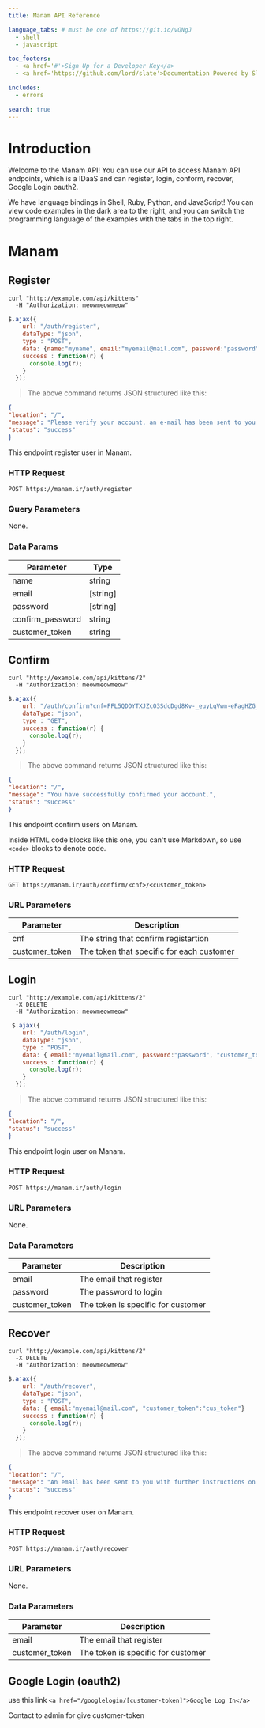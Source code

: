 ```yaml
---
title: Manam API Reference

language_tabs: # must be one of https://git.io/vQNgJ
  - shell
  - javascript

toc_footers:
  - <a href='#'>Sign Up for a Developer Key</a>
  - <a href='https://github.com/lord/slate'>Documentation Powered by Slate</a>

includes:
  - errors

search: true
---
```


# Introduction

Welcome to the Manam API! You can use our API to access Manam API endpoints, which is a IDaaS and can register, login, conform, recover, Google Login oauth2.

We have language bindings in Shell, Ruby, Python, and JavaScript! You can view code examples in the dark area to the right, and you can switch the programming language of the examples with the tabs in the top right.


# Manam

## Register


```shell
curl "http://example.com/api/kittens"
  -H "Authorization: meowmeowmeow"
```

```javascript
$.ajax({
    url: "/auth/register",
    dataType: "json",
    type : "POST",
    data: {name:"myname", email:"myemail@mail.com", password:"password", confirm_password:"password", "customer_token":"cus_token"}
    success : function(r) {
      console.log(r);
    }
  });
```

> The above command returns JSON structured like this:

```json
{
"location": "/",
"message": "Please verify your account, an e-mail has been sent to you.",
"status": "success"
}
```

This endpoint register user in Manam.

### HTTP Request

`POST https://manam.ir/auth/register`

### Query Parameters
None.


### Data Params

Parameter | Type 
--------- | ------- 
name | string
email | [string] 
password | [string]
confirm_password | string
customer_token | string



## Confirm

```shell
curl "http://example.com/api/kittens/2"
  -H "Authorization: meowmeowmeow"
```

```javascript
$.ajax({
    url: "/auth/confirm?cnf=FFL5QDOYTXJZcO3SdcDgd8Kv-_euyLqVwm-eFagHZG_KCBLgtyhUkjFAeeDXvMFVVame3vXKyiWbnpNAVxQI8A==&customer_token=cus_token",
    dataType: "json",
    type : "GET",
    success : function(r) {
      console.log(r);
    }
  });
```

> The above command returns JSON structured like this:

```json
{
"location": "/",
"message": "You have successfully confirmed your account.",
"status": "success"
}
```

This endpoint confirm users on Manam.

<aside class="warning">Inside HTML code blocks like this one, you can't use Markdown, so use <code>&lt;code&gt;</code> blocks to denote code.</aside>

### HTTP Request

`GET https://manam.ir/auth/confirm/<cnf>/<customer_token>`

### URL Parameters

Parameter | Description
--------- | -----------
cnf | The string that confirm registartion
customer_token | The token that specific for each customer

## Login


```shell
curl "http://example.com/api/kittens/2"
  -X DELETE
  -H "Authorization: meowmeowmeow"
```

```javascript
 $.ajax({
    url: "/auth/login",
    dataType: "json",
    type : "POST",
    data: { email:"myemail@mail.com", password:"password", "customer_token":"cus_token"}
    success : function(r) {
      console.log(r);
    }
  });
```

> The above command returns JSON structured like this:

```json
{
"location": "/",
"status": "success"
}
```

This endpoint login user on Manam.

### HTTP Request

`POST https://manam.ir/auth/login`

### URL Parameters

None.


### Data Parameters

Parameter | Description
--------- | -----------
email | The email that register 
password | The password to login
customer_token | The token is specific for customer



## Recover

```shell
curl "http://example.com/api/kittens/2"
  -X DELETE
  -H "Authorization: meowmeowmeow"
```

```javascript
$.ajax({
    url: "/auth/recover",
    dataType: "json",
    type : "POST",
    data: { email:"myemail@mail.com", "customer_token":"cus_token"}
    success : function(r) {
      console.log(r);
    }
  });
  ```

> The above command returns JSON structured like this:

```json
{
"location": "/",
"message": "An email has been sent to you with further instructions on how to reset your password.",
"status": "success"
}
```

This endpoint recover user on Manam.

### HTTP Request

`POST https://manam.ir/auth/recover`

### URL Parameters

None.

### Data Parameters

Parameter | Description
--------- | -----------
email | The email that register 
customer_token | The token is specific for customer


## Google Login (oauth2)
use this link `<a href="/googlelogin/[customer-token]">Google Log In</a>`

Contact to admin for give customer-token


